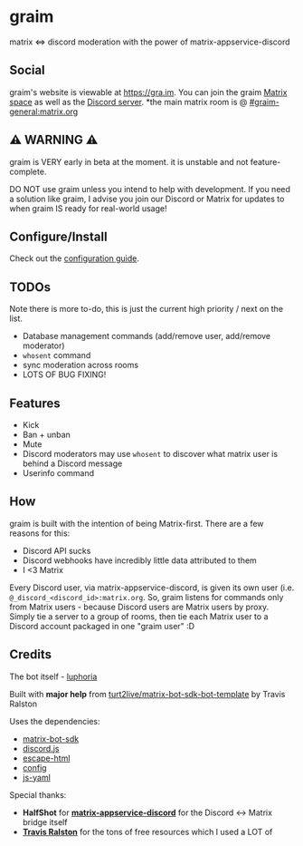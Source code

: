 # graim
matrix &lt;=&gt; discord moderation with the power of matrix-appservice-discord

## Social
graim's website is viewable at https://gra.im.
You can join the graim [Matrix space](https://matrix.to/#/#graim:matrix.org) as well as the [Discord server](https://discord.gg/MV7fDb4AKy). *the main matrix room is @ [#graim-general:matrix.org](https://matrix.to/#/#graim-general:matrix.org)

## ⚠️ WARNING ⚠️
graim is VERY early in beta at the moment. it is unstable and not feature-complete.

DO NOT use graim unless you intend to help with development. If you need a solution like graim, I advise you join our Discord or Matrix for updates to when graim IS ready for real-world usage!

## Configure/Install
Check out the [configuration guide](./setup.md).

## TODOs
Note there is more to-do, this is just the current high priority / next on the list.

 - Database management commands (add/remove user, add/remove moderator)
 - `whosent` command
 - sync moderation across rooms
 - LOTS OF BUG FIXING!

## Features
- Kick
- Ban + unban
- Mute
- Discord moderators may use `whosent` to discover what matrix user is behind a Discord message
- Userinfo command

## How
graim is built with the intention of being Matrix-first. There are a few reasons for this:
- Discord API sucks
- Discord webhooks have incredibly little data attributed to them
- I <3 Matrix

Every Discord user, via matrix-appservice-discord, is given its own user (i.e. `@_discord_<discord_id>:matrix.org`. So, graim listens for commands only from Matrix users - because Discord users are Matrix users by proxy.
Simply tie a server to a group of rooms, then tie each Matrix user to a Discord account packaged in one "graim user" :D

## Credits
The bot itself - [luphoria](https://luphoria.com)

Built with **major help** from [turt2live/matrix-bot-sdk-bot-template](https://github.com/turt2live/matrix-bot-sdk-bot-template) by Travis Ralston

Uses the dependencies:
 - [matrix-bot-sdk](https://github.com/turt2live/matrix-bot-sdk)
 - [discord.js](https://discord.js.org/)
 - [escape-html](https://github.com/component/escape-html)
 - [config](https://github.com/lorenwest/node-config)
 - [js-yaml](https://github.com/nodeca/js-yaml)

Special thanks:
 - **HalfShot** for **[matrix-appservice-discord](https://github.com/Half-Shot/matrix-appservice-discord)** for the Discord <-> Matrix bridge itself
 - **[Travis Ralston](https://github.com/turt2live)** for the tons of free resources which I used a LOT of
